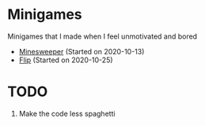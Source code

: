# Minigames
Minigames that I made when I feel unmotivated and bored
- [Minesweeper](./minesweeper/) (Started on 2020-10-13)
- [Flip](./flip/) (Started on 2020-10-25)

# TODO
1. Make the code less spaghetti
